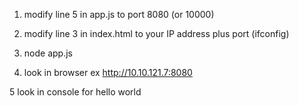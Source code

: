 1. modify line 5 in app.js to port 8080 (or 10000)

2. modify line 3 in index.html to your IP address plus port (ifconfig)

3. node app.js

4. look in browser ex http://10.10.121.7:8080

5 look in console for hello world